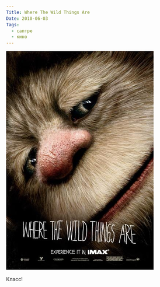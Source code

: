 ```yaml
---
Title: Where The Wild Things Are
Date: 2010-06-03
Tags:
  - саптрю
  - кино
---
```


![Poster](images/where-the-wild-things-are.jpg)

Класс!